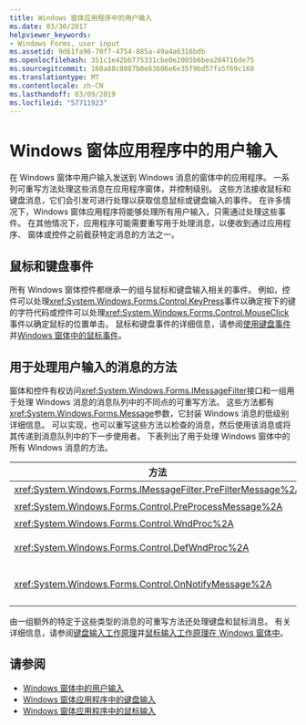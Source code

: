 ```yaml
---
title: Windows 窗体应用程序中的用户输入
ms.date: 03/30/2017
helpviewer_keywords:
- Windows Forms, user input
ms.assetid: 9d61fa96-70f7-4754-885a-49a4a6316bdb
ms.openlocfilehash: 351c1e42bb775331cbe0e2005b6bea284716de75
ms.sourcegitcommit: 160a88c8087b0e63606e6e35f9bd57fa5f69c168
ms.translationtype: MT
ms.contentlocale: zh-CN
ms.lasthandoff: 03/09/2019
ms.locfileid: "57711923"
---
```

# <a name="user-input-in-a-windows-forms-application"></a>Windows 窗体应用程序中的用户输入
在 Windows 窗体中用户输入发送到 Windows 消息的窗体中的应用程序。 一系列可重写方法处理这些消息在应用程序窗体，并控制级别。 这些方法接收鼠标和键盘消息，它们会引发可进行处理以获取信息鼠标或键盘输入的事件。 在许多情况下，Windows 窗体应用程序将能够处理所有用户输入，只需通过处理这些事件。 在其他情况下，应用程序可能需要重写用于处理消息，以便收到通过应用程序、 窗体或控件之前截获特定消息的方法之一。  
  
## <a name="mouse-and-keyboard-events"></a>鼠标和键盘事件  
 所有 Windows 窗体控件都继承一的组与鼠标和键盘输入相关的事件。 例如，控件可以处理<xref:System.Windows.Forms.Control.KeyPress>事件以确定按下的键的字符代码或控件可以处理<xref:System.Windows.Forms.Control.MouseClick>事件以确定鼠标的位置单击。 鼠标和键盘事件的详细信息，请参阅[使用键盘事件](using-keyboard-events.md)并[Windows 窗体中的鼠标事件](mouse-events-in-windows-forms.md)。  
  
## <a name="methods-that-process-user-input-messages"></a>用于处理用户输入的消息的方法  
 窗体和控件有权访问<xref:System.Windows.Forms.IMessageFilter>接口和一组用于处理 Windows 消息的消息队列中的不同点的可重写方法。 这些方法都有<xref:System.Windows.Forms.Message>参数，它封装 Windows 消息的低级别详细信息。 可以实现，也可以重写这些方法以检查的消息，然后使用该消息或将其传递到消息队列中的下一步使用者。 下表列出了用于处理 Windows 窗体中的所有 Windows 消息的方法。  
  
|方法|说明|  
|------------|-----------|  
|<xref:System.Windows.Forms.IMessageFilter.PreFilterMessage%2A>|此方法截获排队应用程序级别 （也称为已发布） 的 Windows 消息。|  
|<xref:System.Windows.Forms.Control.PreProcessMessage%2A>|此方法截获 Windows 消息在窗体和控件级别之前已处理。|  
|<xref:System.Windows.Forms.Control.WndProc%2A>|此方法处理 Windows 消息级别的窗体和控件。|  
|<xref:System.Windows.Forms.Control.DefWndProc%2A>|此方法执行级别的窗体和控件的 Windows 消息的默认处理。 这提供了一个窗口的最少功能。|  
|<xref:System.Windows.Forms.Control.OnNotifyMessage%2A>|处理完后，此方法将截获消息在窗体和控件的级别。 <xref:System.Windows.Forms.ControlStyles.EnableNotifyMessage>样式位，必须为要在调用此方法设置。|  
  
 由一组额外的特定于这些类型的消息的可重写方法还处理键盘和鼠标消息。 有关详细信息，请参阅[键盘输入工作原理](how-keyboard-input-works.md)并[鼠标输入工作原理在 Windows 窗体中](how-mouse-input-works-in-windows-forms.md)。  
  
## <a name="see-also"></a>请参阅
- [Windows 窗体中的用户输入](user-input-in-windows-forms.md)
- [Windows 窗体应用程序中的键盘输入](keyboard-input-in-a-windows-forms-application.md)
- [Windows 窗体应用程序中的鼠标输入](mouse-input-in-a-windows-forms-application.md)
